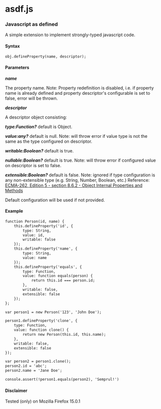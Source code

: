 # asdf.js #
### Javascript as defined ###

A simple extension to implement strongly-typed javascript code.

#### Syntax ####

```html
obj.defineProperty(name, descriptor);
```

#### Parameters ####

*__name__*

The property name. Note: Property redefinition is disabled, i.e. if property name is already defined and property descriptor's configurable is set to false, error will be thrown.

*__descriptor__*

A descriptor object consisting:

*__type:Function?__* default is Object.

*__value:any?__* default is null. Note: will throw error if value type is not the same as the type configured on descriptor.

*__writable:Boolean?__* default is true.

*__nullable:Boolean?__* default is true. Note: will throw error if configured value on descriptor is set to false.

*__extensible:Boolean?__* default is false. Note: ignored if type configuration is any non-extensible type (e.g. String, Number, Boolean, etc.) Reference: [ECMA-262, Edition 5 - section 8.6.2 - Object Internal Properties and Methods](http://www.ecmascript.org/docs.php)

Default configuration will be used if not provided.

#### Example ####

```html
function Person(id, name) {
	this.defineProperty('id', {
		type: String,
		value: id,
		writable: false
	});
	this.defineProperty('name', {
		type: String,
		value: name
	});
	this.defineProperty('equals', {
		type: Function,
		value: function equals(person) {
			return this.id === person.id;
		},
		writable: false,
		extensible: false
	});
};

var person1 = new Person('123', 'John Doe');

person1.defineProperty('clone', {
	type: Function,
	value: function clone() {
		return new Person(this.id, this.name);
	},
	writable: false,
	extensible: false
});

var person2 = person1.clone();
person2.id = 'abc';
person2.name = 'Jane Doe';

console.assert(!person1.equals(person2), 'Semprul!')
```

#### Disclaimer ####

Tested (only) on Mozilla Firefox 15.0.1